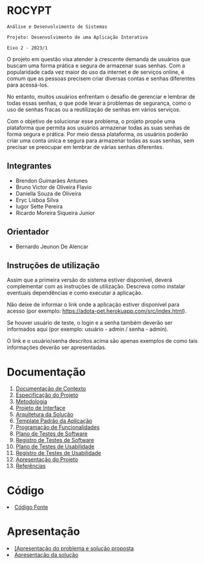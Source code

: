 # ROCYPT

`Análise e Desenvolvimento de Sistemas`

`Projeto: Desenvolvimento de uma Aplicação Interativa`

`Eixo 2 - 2023/1`

<p>O projeto em questão visa atender à crescente demanda de usuários que buscam uma forma prática e segura de armazenar suas senhas. Com a popularidade cada vez maior do uso da internet e de serviços online, é comum que as pessoas precisem criar diversas contas e senhas diferentes para acessá-los.</p>
<p>No entanto, muitos usuários enfrentam o desafio de gerenciar e lembrar de todas essas senhas, o que pode levar a problemas de segurança, como o uso de senhas fracas ou a reutilização de senhas em vários serviços.</p>
<p>Com o objetivo de solucionar esse problema, o projeto propõe uma plataforma que permita aos usuários armazenar todas as suas senhas de forma segura e prática. Por meio dessa plataforma, os usuários poderão criar uma conta única e segura para armazenar todas as suas senhas, sem precisar se preocupar em lembrar de várias senhas diferentes.</p>

## Integrantes

* Brendon Guimarães Antunes 
* Bruno Victor de Oliveira Flavio
* Daniella Souza de Oliveira
* Eryc Lisboa Silva 
* Iugor Sette Pereira
* Ricardo Moreira Siqueira Junior

## Orientador

* Bernardo Jeunon De Alencar

## Instruções de utilização

Assim que a primeira versão do sistema estiver disponível, deverá complementar com as instruções de utilização. Descreva como instalar eventuais dependências e como executar a aplicação.

Não deixe de informar o link onde a aplicação estiver disponível para acesso (por exemplo: https://adota-pet.herokuapp.com/src/index.html).

Se houver usuário de teste, o login e a senha também deverão ser informados aqui (por exemplo: usuário - admin / senha - admin).

O link e o usuário/senha descritos acima são apenas exemplos de como tais informações deverão ser apresentadas.

# Documentação

<ol>
<li><a href="docs/01-Documentação de Contexto.md"> Documentação de Contexto</a></li>
<li><a href="docs/02-Especificação do Projeto.md"> Especificação do Projeto</a></li>
<li><a href="docs/03-Metodologia.md"> Metodologia</a></li>
<li><a href="docs/04-Projeto de Interface.md"> Projeto de Interface</a></li>
<li><a href="docs/05-Arquitetura da Solução.md"> Arquitetura da Solução</a></li>
<li><a href="docs/06-Template Padrão da Aplicação.md"> Template Padrão da Aplicação</a></li>
<li><a href="docs/07-Programação de Funcionalidades.md"> Programação de Funcionalidades</a></li>
<li><a href="docs/08-Plano de Testes de Software.md"> Plano de Testes de Software</a></li>
<li><a href="docs/09-Registro de Testes de Software.md"> Registro de Testes de Software</a></li>
<li><a href="docs/10-Plano de Testes de Usabilidade.md"> Plano de Testes de Usabilidade</a></li>
<li><a href="docs/11-Registro de Testes de Usabilidade.md"> Registro de Testes de Usabilidade</a></li>
<li><a href="docs/12-Apresentação do Projeto.md"> Apresentação do Projeto</a></li>
<li><a href="docs/13-Referências.md"> Referências</a></li>
</ol>

# Código

<li><a href="src/README.md"> Código Fonte</a></li>

# Apresentação

<li><a href="https://www.youtube.com/embed/enLWnSjQ5Cc">[Apresentação do problema e solução proposta</a></li>
<li><a href="presentation/README.md"> Apresentação da solução</a></li>
